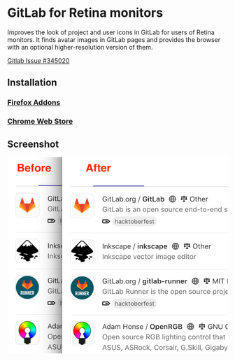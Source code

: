 GitLab for Retina monitors
==========================

Improves the look of project and user icons in GitLab for users of Retina monitors. 
It finds avatar images in GitLab pages and provides the browser with an optional higher-resolution version of them.

[Gitlab Issue #345020](https://gitlab.com/gitlab-org/gitlab/-/issues/345020)

Installation
------------

### [Firefox Addons](https://addons.mozilla.org/en-US/firefox/addon/gitlab-sharp-avatars/)

### [Chrome Web Store](https://chrome.google.com/webstore/detail/gitlab-sharp-avatars/dilgopjfchgkenadmoapgbcphcoejfff)


Screenshot
----------

<img src="img/screenshot.png">
